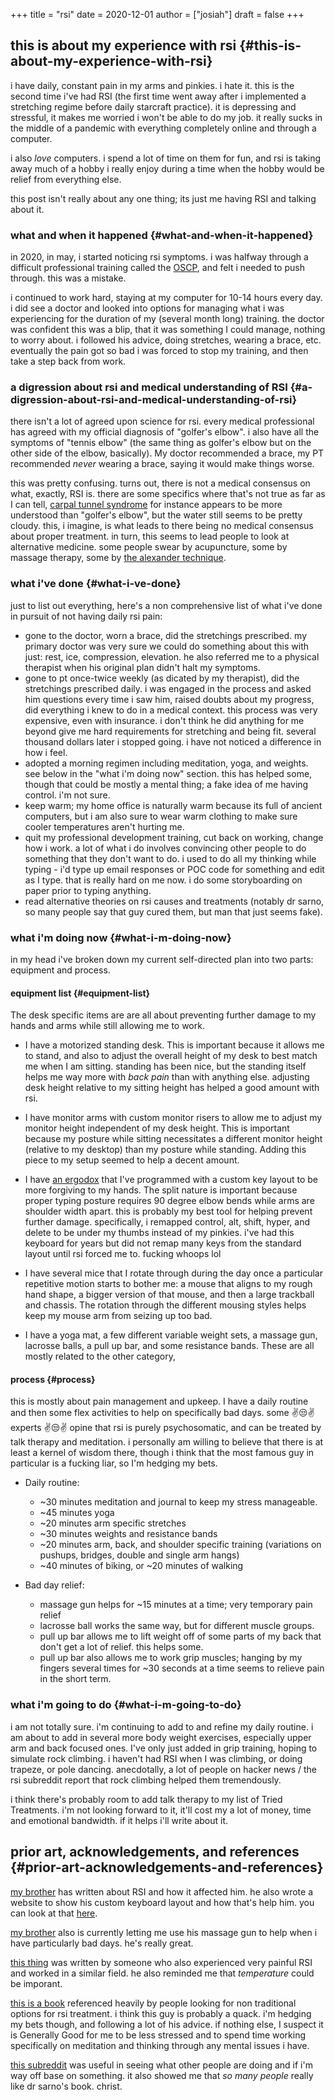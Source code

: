 +++
title = "rsi"
date = 2020-12-01
author = ["josiah"]
draft = false
+++

## this is about my experience with rsi {#this-is-about-my-experience-with-rsi}

i have daily, constant pain in my arms and pinkies. i hate it. this is the second time i've had RSI (the first time went away after i implemented a stretching regime before daily starcraft practice). it is depressing and stressful, it makes me worried i won't be able to do my job. it really sucks in the middle of a pandemic with everything completely online and through a computer.

i also _love_ computers. i spend a lot of time on them for fun, and rsi is taking away much of a hobby i really enjoy during a time when the hobby would be relief from everything else.

this post isn't really about any one thing; its just me having RSI and talking about it.


### what and when it happened {#what-and-when-it-happened}

in 2020, in may, i started noticing rsi symptoms. i was halfway through a difficult professional training called the [OSCP](https://www.offensive-security.com/pwk-oscp/), and felt i needed to push through. this was a mistake.

i continued to work hard, staying at my computer for 10-14 hours every day. i did see a doctor and looked into options for managing what i was experiencing for the duration of my (several month long) training. the doctor was confident this was a blip, that it was something I could manage, nothing to worry about. i followed his advice, doing stretches, wearing a brace, etc. eventually the pain got so bad i was forced to stop my training, and then take a step back from work.


### a digression about rsi and medical understanding of RSI {#a-digression-about-rsi-and-medical-understanding-of-rsi}

there isn't a lot of agreed upon science for rsi. every medical professional has agreed with my official diagnosis of "golfer's elbow". i also have all the symptoms of "tennis elbow" (the same thing as golfer's elbow but on the other side of the elbow, basically). My doctor recommended a brace, my PT recommended _never_ wearing a brace, saying it would make things worse.

this was pretty confusing. turns out, there is not a medical consensus on what, exactly, RSI is. there are some specifics where that's not true as far as I can tell, [carpal tunnel syndrome](https://www.mayoclinic.org/diseases-conditions/carpal-tunnel-syndrome/symptoms-causes/syc-20355603) for instance appears to be more understood than "golfer's elbow", but the water still seems to be pretty cloudy. this, i imagine, is what leads to there being no medical consensus about proper treatment. in turn, this seems to lead people to look at alternative medicine. some people swear by acupuncture, some by massage therapy, some by [the alexander technique](https://alexandertechnique.com/).


### what i've done {#what-i-ve-done}

just to list out everything, here's a non comprehensive list of what i've done in pursuit of not having daily rsi pain:

-   gone to the doctor, worn a brace, did the stretchings prescribed. my primary doctor was very sure we could do something about this with just: rest, ice, compression, elevation. he also referred me to a physical therapist when his original plan didn't halt my symptoms.
-   gone to pt once-twice weekly (as dicated by my therapist), did the stretchings prescribed daily. i was engaged in the process and asked him questions every time i saw him, raised doubts about my progress, did everything i knew to do in a medical context. this process was very expensive, even with insurance. i don't think he did anything for me beyond give me hard requirements for stretching and being fit.  several thousand dollars later i stopped going. i have not noticed a difference in how i feel.
-   adopted a morning regimen including meditation, yoga, and weights. see below in the "what i'm doing now" section. this has helped some, though that could be mostly a mental thing; a fake idea of me having control. i'm not sure.
-   keep warm; my home office is naturally warm because its full of ancient computers, but i am also sure to wear warm clothing to make sure cooler temperatures aren't hurting me.
-   quit my professional development training, cut back on working, change how i work. a lot of what i do involves convincing other people to do something that they don't want to do. i used to do all my thinking while typing - i'd type up email responses or POC code for something and edit as I type. that is really hard on me now. i do some storyboarding on paper prior to typing anything.
-   read alternative theories on rsi causes and treatments (notably dr sarno, so many people say that guy cured them, but man that just seems fake).


### what i'm doing now {#what-i-m-doing-now}

in my head i've broken down my current self-directed plan into two parts: equipment and process.


#### equipment list {#equipment-list}

The desk specific items are are all about preventing further damage to my hands and arms while still allowing me to work.

-   I have a motorized standing desk. This is important because it allows me to stand, and also to adjust the overall height of my desk to best match me when I am sitting. standing has been nice, but the standing itself helps me way more with _back pain_ than with anything else. adjusting desk height relative to my sitting height has helped a good amount with rsi.

-   I have monitor arms with custom monitor risers to allow me to adjust my monitor height independent of my desk height. This is important because my posture while sitting necessitates a different monitor height (relative to my desktop) than my posture while standing. Adding this piece to my setup seemed to help a decent amount.

-   I have [an ergodox](https://www.ergodox.io/) that I've programmed with a custom key layout to be more forgiving to my hands. The split nature is important because proper typing posture requires 90 degree elbow bends while arms are shoulder width apart. this is probably my best tool for helping prevent further damage. specifically, i remapped control, alt, shift, hyper, and delete to be under my thumbs instead of my pinkies. i've had this keyboard for years but did not remap many keys from the standard layout until rsi forced me to. fucking whoops lol

-   I have several mice that I rotate through during the day once a particular repetitive motion starts to bother me: a mouse that aligns to my rough hand shape, a bigger version of that mouse, and then a large trackball and chassis. The rotation through the different mousing styles helps keep my mouse arm from seizing up too bad.

-   I have a yoga mat, a few different variable weight sets, a massage gun, lacrosse balls, a pull up bar, and some resistance bands. These are all mostly related to the other category,


#### process {#process}

this is mostly about pain management and upkeep. I have a daily routine and then some flex activities to help on specifically bad days. some ✌️😒✌️ experts ✌️😒✌️ opine that rsi is purely psychosomatic, and can be treated by talk therapy and meditation. i personally am willing to believe that there is at least a kernel of wisdom there, though i think that the most famous guy in particular is a fucking liar, so I'm hedging my bets.

<!--list-separator-->

-  Daily routine:

    -   ~30 minutes meditation and journal to keep my stress manageable.
    -   ~45 minutes yoga
    -   ~20 minutes arm specific stretches
    -   ~30 minutes weights and resistance bands
    -   ~20 minutes arm, back, and shoulder specific training (variations on pushups, bridges, double and single arm hangs)
    -   ~40 minutes of biking, or ~20 minutes of walking

<!--list-separator-->

-  Bad day relief:

    -   massage gun helps for ~15 minutes at a time; very temporary pain relief
    -   lacrosse ball works the same way, but for different muscle groups.
    -   pull up bar allows me to lift weight off of some parts of my back that don't get a lot of relief. this helps some.
    -   pull up bar also allows me to work grip muscles; hanging by my fingers several times for ~30 seconds at a time seems to relieve pain in the short term.


### what i'm going to do {#what-i-m-going-to-do}

i am not totally sure. i'm continuing to add to and refine my daily routine. i am about to add in several more body weight exercises, especially upper arm and back focused ones. I've only just added in grip training, hoping to simulate rock climbing. i haven't had RSI when I was climbing, or doing trapeze, or pole dancing. anecdotally, a lot of people on hacker news / the rsi subreddit report that rock climbing helped them tremendously.

i think there's probably room to add talk therapy to my list of Tried Treatments. i'm not looking forward to it, it'll cost my a lot of money, time and emotional bandwidth. if it helps i'll write about it.


## prior art, acknowledgements, and references {#prior-art-acknowledgements-and-references}

[my brother](https://twitter.com/mrled) has written about RSI and how it affected him. he also wrote a website to show his custom keyboard layout and how that's help him. you can look at that [here](https://keymap.click).

[my brother](https://me.micahrl.com) also is currently letting me use his massage gun to help when i have particularly bad days. he's really great.

[this thing](https://codewithoutrules.com/2016/11/18/rsi-solution/) was written by someone who also experienced very painful RSI and worked in a similar field. he also reminded me that _temperature_ could be imporant.

[this is a book](https://www.worldcat.org/title/mindbody-prescription-healing-the-body-healing-the-pain/oclc/676712575) referenced heavily by people looking for non traditional options for rsi treatment. i think this guy is probably a quack. i'm hedging my bets though, and following a lot of his advice. if nothing else, I suspect it is Generally Good for me to be less stressed and to spend time working specifically on meditation and thinking through any mental issues i have.

[this subreddit](https://reddit.com/r/rsi) was useful in seeing what other people are doing and if i'm way off base on something. it also showed me that _so many people_ really like dr sarno's book. christ.
